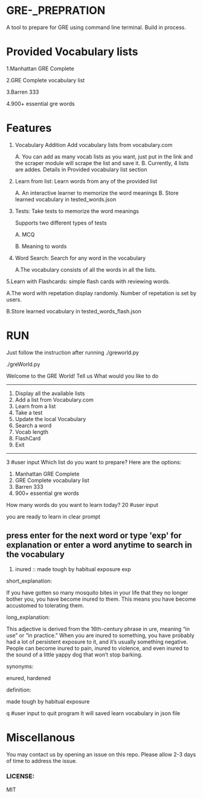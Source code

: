 # GRE-_PREPRATION
A tool to prepare for GRE using command line terminal. Build in process.

# Provided Vocabulary lists 

1.Manhattan GRE Complete

2.GRE Complete vocabulary list

3.Barren 333

4.900+ essential gre words

# Features

1. Vocabulary Addition Add vocabulary lists from vocabulary.com

     A. You can add as many vocab lists as you want, just put in the link and the scraper module will scrape the list and save it.
     B. Currently, 4 lists are addes. Details in Provided vocabulary list section
2. Learn from list: Learn words from any of the provided list

    A. An interactive learner to memorize the word meanings
    B. Store learned vocabulary in tested_words.json
3. Tests: Take tests to memorize the word meanings

   Supports two different types of tests
   
      A. MCQ
      
      B. Meaning to words
      
4. Word Search: Search for any word in the vocabulary

   A.The vocabulary consists of all the words in all the lists.
    
5.Learn with Flashcards: simple flash cards with reviewing words.

   A.The word with repetation display randomly. Number of repetation is set by users.
   
   B.Store learned vocabulary in tested_words_flash.json
   
# RUN

Just follow the instruction after running ./greworld.py

./greWorld.py

Welcome to the GRE World!
Tell us What would you like to do

------------------------------------
1. Display all the available lists
2. Add a list from Vocabulary.com
3. Learn from a list
4. Take a test
5. Update the local Vocabulary
6. Search a word
7. Vocab length
8. FlashCard
9. Exit
------------------------------------
3 #user input
Which list do you want to prepare? Here are the options:

1. Manhattan GRE Complete
2. GRE Complete vocabulary list
3. Barren 333
4. 900+ essential gre words

How many words do you want to learn today?
20 #user input

you are ready to learn in clear prompt

press enter for the next word or type 'exp' for explanation or enter a word anytime to search in the vocabulary
--------------------------------------------------------

1. inured  ::  made tough by habitual exposure
exp

short_explanation:

If you have gotten so many mosquito bites in your life that they no longer bother you, you have become inured to them. This means you have become accustomed to tolerating them.

long_explanation:

This adjective is derived from the 16th-century phrase in ure, meaning “in use” or “in practice.” When you are inured to something, you have probably had a lot of persistent exposure to it, and it’s usually something negative. People can become inured to pain, inured to violence, and even inured to the sound of a little yappy dog that won’t stop barking.

synonyms:

enured, hardened

definition:

made tough by habitual exposure

q #user input to quit program
 It will saved learn vocabulary in json file
 
# Miscellanous
You may contact us by opening an issue on this repo. Please allow 2-3 days of time to address the issue.
### LICENSE: 
MIT


   
